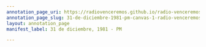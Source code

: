 ```yaml
---
annotation_page_uri: https://radiovenceremos.github.io/radio-venceremos-espanol-1/annotations/31-de-diciembre-1981-pm-canvas-1-radio-venceremos.json
annotation_page_slug: 31-de-diciembre-1981-pm-canvas-1-radio-venceremos
layout: annotation_page
manifest_label: 31 de diciembre, 1981 - PM

---
```

